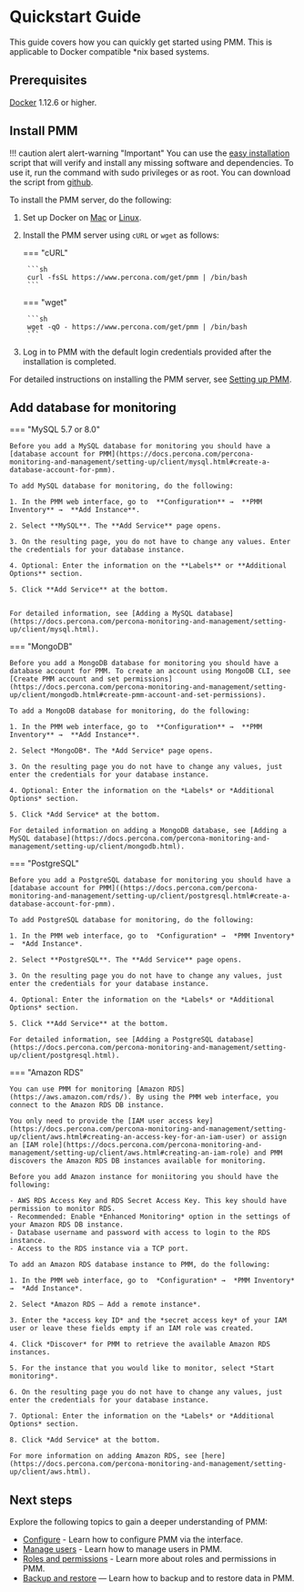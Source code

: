 # Quickstart Guide


This guide covers how you can quickly get started using PMM. This is applicable to Docker compatible *nix based systems.


## Prerequisites

[Docker](https://docs.docker.com/engine/install/) 1.12.6 or higher.


## Install PMM

!!! caution alert alert-warning "Important"
    You can use the [easy installation](https://docs.percona.com/percona-monitoring-and-management/setting-up/server/easy-install.html) script that will verify and install any missing software and dependencies. To use it, run the command with sudo privileges or as root.
    You can download the script from [github](https://github.com/percona/pmm/blob/main/get-pmm.sh).

To install the PMM server, do the following:

1. Set up Docker on [Mac](https://docs.docker.com/docker-for-mac/install) or [Linux](https://docs.docker.com/install/linux/docker-ce/ubuntu).

2. Install the PMM server using `cURL` or `wget` as follows:


    === "cURL"

        ```sh
        curl -fsSL https://www.percona.com/get/pmm | /bin/bash
        ```

    === "wget"

        ```sh
        wget -qO - https://www.percona.com/get/pmm | /bin/bash    
        ```

3. Log in to PMM with the default login credentials provided after the installation is completed.

For detailed instructions on installing the PMM server, see [Setting up PMM](https://docs.percona.com/percona-monitoring-and-management/setting-up/server/index.html).

## Add database for monitoring

=== "MySQL 5.7 or 8.0"

    Before you add a MySQL database for monitoring you should have a [database account for PMM](https://docs.percona.com/percona-monitoring-and-management/setting-up/client/mysql.html#create-a-database-account-for-pmm).

    To add MySQL database for monitoring, do the following:

    1. In the PMM web interface, go to  **Configuration** →  **PMM Inventory** →  **Add Instance**.

    2. Select **MySQL**. The **Add Service** page opens.

    3. On the resulting page, you do not have to change any values. Enter the credentials for your database instance.

    4. Optional: Enter the information on the **Labels** or **Additional Options** section. 

    5. Click **Add Service** at the bottom.


    For detailed information, see [Adding a MySQL database](https://docs.percona.com/percona-monitoring-and-management/setting-up/client/mysql.html).

=== "MongoDB"

    Before you add a MongoDB database for monitoring you should have a database account for PMM. To create an account using MongoDB CLI, see [Create PMM account and set permissions](https://docs.percona.com/percona-monitoring-and-management/setting-up/client/mongodb.html#create-pmm-account-and-set-permissions).

    To add a MongoDB database for monitoring, do the following:

    1. In the PMM web interface, go to  **Configuration** →  **PMM Inventory** →  **Add Instance**.

    2. Select *MongoDB*. The *Add Service* page opens.

    3. On the resulting page you do not have to change any values, just enter the credentials for your database instance.

    4. Optional: Enter the information on the *Labels* or *Additional Options* section. 

    5. Click *Add Service* at the bottom.

    For detailed information on adding a MongoDB database, see [Adding a MySQL database](https://docs.percona.com/percona-monitoring-and-management/setting-up/client/mongodb.html).

=== "PostgreSQL"

    Before you add a PostgreSQL database for monitoring you should have a [database account for PMM]((https://docs.percona.com/percona-monitoring-and-management/setting-up/client/postgresql.html#create-a-database-account-for-pmm).
    
    To add PostgreSQL database for monitoring, do the following:

    1. In the PMM web interface, go to  *Configuration* →  *PMM Inventory* →  *Add Instance*.

    2. Select **PostgreSQL**. The **Add Service** page opens.

    3. On the resulting page you do not have to change any values, just enter the credentials for your database instance.

    4. Optional: Enter the information on the *Labels* or *Additional Options* section. 

    5. Click **Add Service** at the bottom.

    For detailed information, see [Adding a PostgreSQL database](https://docs.percona.com/percona-monitoring-and-management/setting-up/client/postgresql.html).

=== "Amazon RDS"

    You can use PMM for monitoring [Amazon RDS](https://aws.amazon.com/rds/). By using the PMM web interface, you connect to the Amazon RDS DB instance. 

    You only need to provide the [IAM user access key](https://docs.percona.com/percona-monitoring-and-management/setting-up/client/aws.html#creating-an-access-key-for-an-iam-user) or assign an [IAM role](https://docs.percona.com/percona-monitoring-and-management/setting-up/client/aws.html#creating-an-iam-role) and PMM discovers the Amazon RDS DB instances available for monitoring.

    Before you add Amazon instance for moniitoring you should have the following:

    - AWS RDS Access Key and RDS Secret Access Key. This key should have permission to monitor RDS.
    - Recommended: Enable *Enhanced Monitoring* option in the settings of your Amazon RDS DB instance.
    - Database username and password with access to login to the RDS instance.
    - Access to the RDS instance via a TCP port.

    To add an Amazon RDS database instance to PMM, do the following:

    1. In the PMM web interface, go to  *Configuration* →  *PMM Inventory* →  *Add Instance*.

    2. Select *Amazon RDS – Add a remote instance*.

    3. Enter the *access key ID* and the *secret access key* of your IAM user or leave these fields empty if an IAM role was created.

    4. Click *Discover* for PMM to retrieve the available Amazon RDS instances.

    5. For the instance that you would like to monitor, select *Start monitoring*.

    6. On the resulting page you do not have to change any values, just enter the credentials for your database instance.

    7. Optional: Enter the information on the *Labels* or *Additional Options* section. 

    8. Click *Add Service* at the bottom.

    For more information on adding Amazon RDS, see [here](https://docs.percona.com/percona-monitoring-and-management/setting-up/client/aws.html).


## Next steps

Explore the following topics to gain a deeper understanding of PMM:

- [Configure](how-to/configure.md) - Learn how to configure PMM via the interface.
- [Manage users](how-to/manage-users.md) - Learn how to manage users in PMM.
- [Roles and permissions](get-started/roles-and-permissions/index.md) - Learn more about roles and permissions in PMM.
- [Backup and restore](get-started/backup/index.md) — Learn how to backup and to restore data in PMM.




